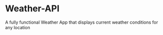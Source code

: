 # Weather-API
A fully functional Weather App that displays current weather conditions for any location
